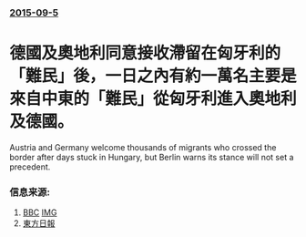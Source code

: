 ### [2015-09-5](/news/2015/09/5/index.md)

##### 
# 德國及奧地利同意接收滯留在匈牙利的「難民」後，一日之內有約一萬名主要是來自中東的「難民」從匈牙利進入奧地利及德國。 

Austria and Germany welcome thousands of migrants who crossed the border after days stuck in Hungary, but Berlin warns its stance will not set a precedent.


### 信息来源:

1. [BBC](http://www.bbc.com/news/world-europe-34164645) [IMG](https://ichef.bbci.co.uk/news/1024/branded_news/1A3E/production/_85381760_85381759.jpg)
2. [東方日報](http://orientaldaily.on.cc/cnt/china_world/20150906/00180_011.html)
